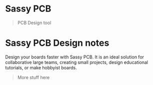 # Sassy PCB

> PCB Design tool

# Sassy PCB Design notes

Design your boards faster with Sassy PCB.
It is an ideal solution for collaborative large teams, creating small projects, design educational tutorials, or make hobbyist boards.
> More stuff here


